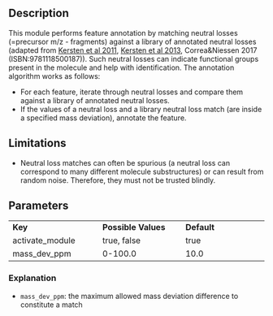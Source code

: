 ## Description

This module performs feature annotation by matching neutral losses (=precursor m/z - fragments) against a library of annotated neutral losses (adapted from [Kersten et al 2011](https://doi.org/10.1038/nchembio.684), [Kersten et al 2013](https://doi.org/10.1073/pnas.1315492110), Correa&Niessen 2017 (ISBN:9781118500187)). 
Such neutral losses can indicate functional groups present in the molecule and help with identification. The annotation algorithm works as follows:

- For each feature, iterate through neutral losses and compare them against a library of annotated neutral losses.
- If the values of a neutral loss and a library neutral loss match (are inside a specified mass deviation), annotate the feature.

## Limitations

- Neutral loss matches can often be spurious (a neutral loss can correspond to many different molecule substructures) or can result from random noise. Therefore, they must not be trusted blindly.

## Parameters

<table style="width: 100%;">
 <tr>
  <td style="width: 25%;"><b>Key</b></td>
  <td style="width: 25%;"><b>Possible Values</b></td>
  <td style="width: 25%;"><b>Default</b></td>
 </tr>
 <tr>
  <td style="width: 25%;">activate_module</td>
  <td style="width: 25%;">true, false</td>
  <td style="width: 25%;">true</td>
 </tr>
 <tr>
  <td style="width: 25%;">mass_dev_ppm</td>
  <td style="width: 25%;">0-100.0</td>
  <td style="width: 25%;">10.0</td>
 </tr>
</table>

### Explanation

- `mass_dev_ppm`: the maximum allowed mass deviation difference to constitute a match


